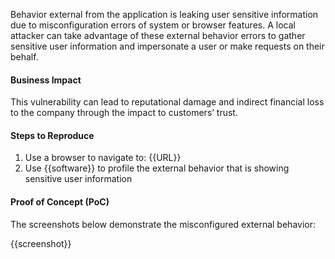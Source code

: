 Behavior  external from the application is leaking user sensitive information due to misconfiguration errors of system or browser features. A local attacker can take advantage of these external behavior errors to gather sensitive user information and impersonate a user or make requests on their behalf.

#### Business Impact

This vulnerability can lead to reputational damage and indirect financial loss to the company through the impact to customers’ trust.

#### Steps to Reproduce

1. Use a browser to navigate to: {{URL}}
1. Use {{software}} to profile the external behavior that is showing sensitive user information

#### Proof of Concept (PoC)

The screenshots below demonstrate the misconfigured external behavior:

{{screenshot}}

